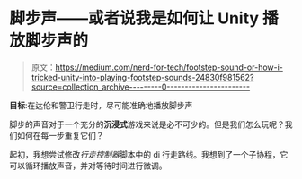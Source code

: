 # 脚步声——或者说我是如何让 Unity 播放脚步声的

> 原文：<https://medium.com/nerd-for-tech/footstep-sound-or-how-i-tricked-unity-into-playing-footstep-sounds-24830f981562?source=collection_archive---------0----------------------->

**目标**:在达伦和警卫行走时，尽可能准确地播放脚步声

脚步的声音对于一个充分的**沉浸式**游戏来说是必不可少的。但是我们怎么玩呢？我们如何在每一步重复它们？

起初，我想尝试修改*行走控制器*脚本中的 di 行走路线。我想到了一个子协程，它可以循环播放声音，并对等待时间进行微调。